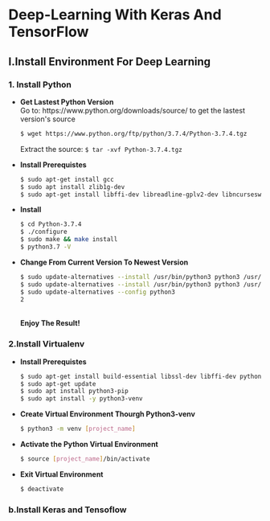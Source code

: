 # Deep-Learning With Keras And TensorFlow
<h2>I.Install Environment For Deep Learning </h2>
<h3>1. Install Python</h3>
<ul>
  <li><b>Get Lastest Python Version </b></li>
  Go to: https://www.python.org/downloads/source/ to get the lastest version's source
  
  ```sh
  $ wget https://www.python.org/ftp/python/3.7.4/Python-3.7.4.tgz
  ```
  Extract the source: `$ tar -xvf Python-3.7.4.tgz `
  <li><b>Install Prerequistes</b></li>
  
  ```sh
  $ sudo apt-get install gcc
  $ sudo apt install zlib1g-dev 
  $ sudo apt-get install libffi-dev libreadline-gplv2-dev libncursesw5-dev libssl-dev libsqlite3-dev tk-dev libgdbm-dev libc6-dev libbz2-dev
  ```
  <li><b>Install</b></li>
  
  ```sh
  $ cd Python-3.7.4
  $ ./configure
  $ sudo make && make install
  $ python3.7 -V
  ```
  <li><b>Change From Current Version To Newest Version</b></li>

  ```sh
  $ sudo update-alternatives --install /usr/bin/python3 python3 /usr/bin/python3.6 1
  $ sudo update-alternatives --install /usr/bin/python3 python3 /usr/bin/python3.7 2
  $ sudo update-alternatives --config python3
  2
  ```
  
  </br><b>Enjoy The Result!</b>
</ul>

<h3>2.Install Virtualenv </h3>
<ul>
  <li><b>Install Prerequistes</b></li>
  
  ```sh
  $ sudo apt-get install build-essential libssl-dev libffi-dev python-dev
  $ sudo apt-get update
  $ sudo apt install python3-pip
  $ sudo apt install -y python3-venv
  ```
  <li><b>Create Virtual Environment Thourgh Python3-venv</b></li>
  
  ```sh
  $ python3 -m venv [project_name]
  ```
  <li><b> Activate the Python Virtual Environment</b></li>
  
  ```sh
  $ source [project_name]/bin/activate
  ```
  <li><b>Exit Virtual Environment </b></li>
  
  ```sh
  $ deactivate
  ```
</ul>
<h3>b.Install Keras and Tensoflow</h3>
